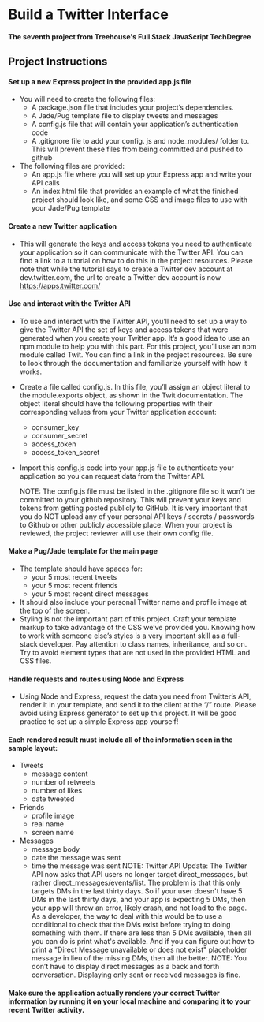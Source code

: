 # Build a Twitter Interface
#### The seventh project from Treehouse's Full Stack JavaScript TechDegree 


## Project Instructions
#### Set up a new Express project in the provided app.js file
  * You will need to create the following files:
    * A package.json file that includes your project’s dependencies.
    * A Jade/Pug template file to display tweets and messages
    * A config.js file that will contain your application’s authentication code
    * A .gitignore file to add your config. js and node_modules/ folder to. This will prevent these files from being committed and pushed to github
  * The following files are provided:
    * An app.js file where you will set up your Express app and write your API calls
    * An index.html file that provides an example of what the finished project should look like, and some CSS and image files to use with your Jade/Pug template
#### Create a new Twitter application
  * This will generate the keys and access tokens you need to authenticate your application so it can communicate with the Twitter API. You can find a link to a tutorial on how to do this in the project resources. Please note that while the tutorial says to create a Twitter dev account at dev.twitter.com, the url to create a Twitter dev account is now https://apps.twitter.com/
#### Use and interact with the Twitter API
  * To use and interact with the Twitter API, you’ll need to set up a way to give the Twitter API the set of keys and access tokens that were generated when you create your Twitter app. It’s a good idea to use an npm module to help you with this part. For this project, you’ll use an npm module called Twit. You can find a link in the project resources. Be sure to look through the documentation and familiarize yourself with how it works.
  * Create a file called config.js. In this file, you’ll assign an object literal to the module.exports object, as shown in the Twit documentation. The object literal should have the following properties with their corresponding values from your Twitter application account:
    * consumer_key
    * consumer_secret
    * access_token
    * access_token_secret
  * Import this config.js code into your app.js file to authenticate your application so you can request data from the Twitter API.

    NOTE: The config.js file must be listed in the .gitignore file so it won’t be committed to your github repository. This will prevent your keys and tokens from getting posted publicly to GitHub. It is very important that you do NOT upload any of your personal API keys / secrets / passwords to Github or other publicly accessible place. When your project is reviewed, the project reviewer will use their own config file.
#### Make a Pug/Jade template for the main page
  * The template should have spaces for:
    * your 5 most recent tweets
    * your 5 most recent friends
    * your 5 most recent direct messages
  * It should also include your personal Twitter name and profile image at the top of the screen.
  * Styling is not the important part of this project. Craft your template markup to take advantage of the CSS we’ve provided you. Knowing how to work with someone else’s styles is a very important skill as a full-stack developer. Pay attention to class names, inheritance, and so on. Try to avoid element types that are not used in the provided HTML and CSS files.
#### Handle requests and routes using Node and Express
  * Using Node and Express, request the data you need from Twitter’s API, render it in your template, and send it to the client at the “/” route. Please avoid using Express generator to set up this project. It will be good practice to set up a simple Express app yourself!
#### Each rendered result must include all of the information seen in the sample layout:
  * Tweets
    * message content
    * number of retweets
    * number of likes
    * date tweeted
  * Friends
    * profile image
    * real name
    * screen name
  * Messages
    * message body
    * date the message was sent
    * time the message was sent
  NOTE: Twitter API Update: The Twitter API now asks that API users no longer target direct_messages, but rather direct_messages/events/list. The problem is that this only targets DMs in the last thirty days. So if your user doesn't have 5 DMs in the last thirty days, and your app is expecting 5 DMs, then your app will throw an error, likely crash, and not load to the page. As a developer, the way to deal with this would be to use a conditional to check that the DMs exist before trying to doing something with them. If there are less than 5 DMs available, then all you can do is print what's available. And if you can figure out how to print a "Direct Message unavailable or does not exist" placeholder message in lieu of the missing DMs, then all the better.
  NOTE: You don’t have to display direct messages as a back and forth conversation. Displaying only sent or received messages is fine.
#### Make sure the application actually renders your correct Twitter information by running it on your local machine and comparing it to your recent Twitter activity.
